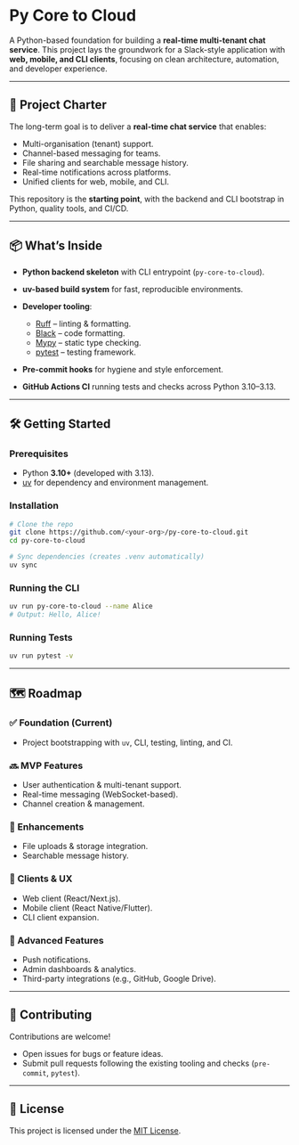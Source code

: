 # Py Core to Cloud

A Python-based foundation for building a **real-time multi-tenant chat service**. This project lays the groundwork for a Slack-style application with **web, mobile, and CLI clients**, focusing on clean architecture, automation, and developer experience.

---

## 🚀 Project Charter

The long-term goal is to deliver a **real-time chat service** that enables:

* Multi-organisation (tenant) support.
* Channel-based messaging for teams.
* File sharing and searchable message history.
* Real-time notifications across platforms.
* Unified clients for web, mobile, and CLI.

This repository is the **starting point**, with the backend and CLI bootstrap in Python, quality tools, and CI/CD.

---

## 📦 What’s Inside

* **Python backend skeleton** with CLI entrypoint (`py-core-to-cloud`).
* **uv-based build system** for fast, reproducible environments.
* **Developer tooling**:

  * [Ruff](https://github.com/astral-sh/ruff) – linting & formatting.
  * [Black](https://github.com/psf/black) – code formatting.
  * [Mypy](https://github.com/python/mypy) – static type checking.
  * [pytest](https://pytest.org) – testing framework.
* **Pre-commit hooks** for hygiene and style enforcement.
* **GitHub Actions CI** running tests and checks across Python 3.10–3.13.

---

## 🛠️ Getting Started

### Prerequisites

* Python **3.10+** (developed with 3.13).
* [uv](https://github.com/astral-sh/uv) for dependency and environment management.

### Installation

```bash
# Clone the repo
git clone https://github.com/<your-org>/py-core-to-cloud.git
cd py-core-to-cloud

# Sync dependencies (creates .venv automatically)
uv sync
```

### Running the CLI

```bash
uv run py-core-to-cloud --name Alice
# Output: Hello, Alice!
```

### Running Tests

```bash
uv run pytest -v
```

---

## 🗺️ Roadmap

### ✅ Foundation (Current)

* Project bootstrapping with `uv`, CLI, testing, linting, and CI.

### 🔜 MVP Features

* User authentication & multi-tenant support.
* Real-time messaging (WebSocket-based).
* Channel creation & management.

### 📂 Enhancements

* File uploads & storage integration.
* Searchable message history.

### 📱 Clients & UX

* Web client (React/Next.js).
* Mobile client (React Native/Flutter).
* CLI client expansion.

### 🔔 Advanced Features

* Push notifications.
* Admin dashboards & analytics.
* Third-party integrations (e.g., GitHub, Google Drive).

---

## 🤝 Contributing

Contributions are welcome!

* Open issues for bugs or feature ideas.
* Submit pull requests following the existing tooling and checks (`pre-commit`, `pytest`).

---

## 📄 License

This project is licensed under the [MIT License](./LICENSE).
